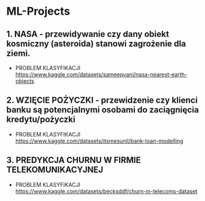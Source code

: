 # ML-Projects


## 1. NASA - przewidywanie czy dany obiekt kosmiczny (asteroida) stanowi zagrożenie dla ziemi.
* PROBLEM KLASYFIKACJI
https://www.kaggle.com/datasets/sameepvani/nasa-nearest-earth-objects



## 2. WZIĘCIE POŻYCZKI - przewidzenie czy klienci banku są potencjalnymi osobami do zaciągnięcia kredytu/pożyczki
* PROBLEM KLASYFIKACJI
https://www.kaggle.com/datasets/itsmesunil/bank-loan-modelling



## 3. PREDYKCJA CHURNU W FIRMIE TELEKOMUNIKACYJNEJ
* PROBLEM KLASYFIKACJI
https://www.kaggle.com/datasets/becksddf/churn-in-telecoms-dataset

